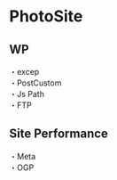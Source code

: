 # PhotoSite  

## WP  
・excep       
・PostCustom  
・Js Path  
・FTP

## Site Performance
・Meta  
・OGP
